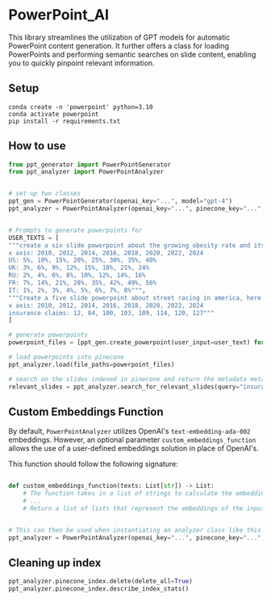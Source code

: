 # PowerPoint_AI
This library streamlines the utilization of GPT models for automatic PowerPoint content generation. It further offers a class for loading PowerPoints and performing semantic searches on slide content, enabling you to quickly pinpoint relevant information.

## Setup
```
conda create -n 'powerpoint' python=3.10
conda activate powerpoint
pip install -r requirements.txt
```

## How to use
```python
from ppt_generator import PowerPointGenerator
from ppt_analyzer import PowerPointAnalyzer


# set up two classes
ppt_gen = PowerPointGenerator(openai_key="...", model="gpt-4")
ppt_analyzer = PowerPointAnalyzer(openai_key="...", pinecone_key="...", pinecone_index="...", pinecone_env="...")


# Prompts to generate powerpoints for
USER_TEXTS = [
"""create a six slide powerpoint about the growing obesity rate and its effect on health insurance premiums. here is some data for a chart:
x axis: 2010, 2012, 2014, 2016, 2018, 2020, 2022, 2024
US: 5%, 10%, 15%, 20%, 25%, 30%, 35%, 40%
UK: 3%, 6%, 9%, 12%, 15%, 18%, 21%, 24%
RU: 2%, 4%, 6%, 8%, 10%, 12%, 14%, 16%
FR: 7%, 14%, 21%, 28%, 35%, 42%, 49%, 56%
IT: 1%, 2%, 3%, 4%, 5%, 6%, 7%, 8%""",
"""Create a five slide powerpoint about street racing in america, here is some data about insurance claims related to street racing in america for a bar chart:
x axis: 2010, 2012, 2014, 2016, 2018, 2020, 2022, 2024
insurance claims: 12, 84, 100, 103, 109, 114, 120, 127"""
]

# generate powerpoints
powerpoint_files = [ppt_gen.create_powerpoint(user_input=user_text) for user_text in USER_TEXTS]

# load powerpoints into pinecone
ppt_analyzer.load(file_paths=powerpoint_files)

# search on the slides indexed in pinecone and return the metadata metadata
relevant_slides = ppt_analyzer.search_for_relevant_slides(query="insurance rates")
```

## Custom Embeddings Function
By default, `PowerPointAnalyzer` utilizes OpenAI's `text-embedding-ada-002` embeddings. However, an optional parameter `custom_embeddings_function` allows the use of a user-defined embeddings solution in place of OpenAI's.

This function should follow the following signature:
```python

def custom_embeddings_function(texts: List[str]) -> List:
    # The function takes in a list of strings to calculate the embeddings for
    # ...
    # Return a list of lists that represent the embeddings of the input texts


# This can then be used when instantiating an analyzer class like this
ppt_analyzer = PowerPointAnalyzer(openai_key="...", pinecone_key="...", pinecone_index="...", pinecone_env="...", custom_embeddings_function=custom_embeddings_function)
```


## Cleaning up index
```python
ppt_analyzer.pinecone_index.delete(delete_all=True)
ppt_analyzer.pinecone_index.describe_index_stats()
```
